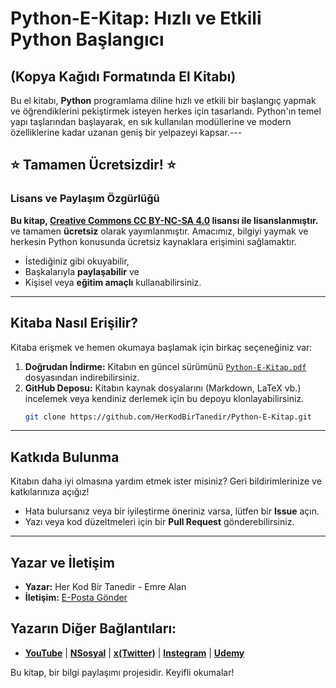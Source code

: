 # Python-E-Kitap: Hızlı ve Etkili Python Başlangıcı
## (Kopya Kağıdı Formatında El Kitabı)

Bu el kitabı, **Python** programlama diline hızlı ve etkili bir başlangıç yapmak ve öğrendiklerini pekiştirmek isteyen herkes için tasarlandı. Python'ın temel yapı taşlarından başlayarak, en sık kullanılan modüllerine ve modern özelliklerine kadar uzanan geniş bir yelpazeyi kapsar.---

## ⭐️ Tamamen Ücretsizdir! ⭐️
### Lisans ve Paylaşım Özgürlüğü

**Bu kitap, [Creative Commons CC BY-NC-SA 4.0](https://creativecommons.org/licenses/by-nc-sa/4.0/deed.tr) lisansı ile lisanslanmıştır.** ve tamamen **ücretsiz** olarak yayımlanmıştır. 
Amacımız, bilgiyi yaymak ve herkesin Python konusunda ücretsiz kaynaklara erişimini sağlamaktır.

* İstediğiniz gibi okuyabilir,
* Başkalarıyla **paylaşabilir** ve
* Kişisel veya **eğitim amaçlı** kullanabilirsiniz.

---

## Kitaba Nasıl Erişilir?

Kitaba erişmek ve hemen okumaya başlamak için birkaç seçeneğiniz var:

1.  **Doğrudan İndirme:** Kitabın en güncel sürümünü [`Python-E-Kitap.pdf`](https://github.com/HerKodBirTanedir/Python-E-Kitap.git) dosyasından indirebilirsiniz.
2.  **GitHub Deposu:** Kitabın kaynak dosyalarını (Markdown, LaTeX vb.) incelemek veya kendiniz derlemek için bu depoyu klonlayabilirsiniz.
    ```bash
    git clone https://github.com/HerKodBirTanedir/Python-E-Kitap.git
    ```
---

## Katkıda Bulunma

Kitabın daha iyi olmasına yardım etmek ister misiniz? Geri bildirimlerinize ve katkılarınıza açığız!

* Hata bulursanız veya bir iyileştirme öneriniz varsa, lütfen bir **Issue** açın.
* Yazı veya kod düzeltmeleri için bir **Pull Request** gönderebilirsiniz.

---

## Yazar ve İletişim

* **Yazar:** Her Kod Bir Tanedir - Emre Alan
* **İletişim:** [E-Posta Gönder](herkodbirtanedir@gmail.com)
 
## Yazarın Diğer Bağlantıları:

* **[YouTube](https://www.youtube.com/@HerKodBirTanedir)** | **[NSosyal](https://sosyal.teknofest.app/@her_kod_bir_tanedir)** | **[x(Twitter)](https://x.com/H_KodBirTanedir)** | **[Instegram](https://www.instagram.com/herkodbirtanedir)** | **[Udemy](https://www.udemy.com/user/emre-1714)**
  
Bu kitap, bir bilgi paylaşımı projesidir. Keyifli okumalar!
